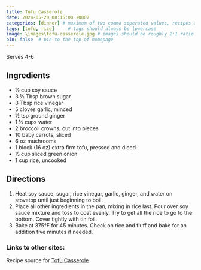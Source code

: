 ```yaml
---
title: Tofu Casserole
date: 2024-05-20 08:15:00 +0007 
categories: [dinner] # maximum of two comma seperated values, recipes are organized in folders based on the category
tags: [tofu, rice]     # tags should always be lowercase
image: \images\tofu-casserole.jpg # images should be roughly 2:1 ratio
pin: false  # pin to the top of homepage
---
```


Serves 4-6

## Ingredients

* &frac12; cup soy sauce
* 3 &frac12; Tbsp brown sugar
* 3 Tbsp rice vinegar
* 5 cloves garlic, minced
* &frac12; tsp ground ginger
* 1 &frac12; cups water
* 2 broccoli crowns, cut into pieces
* 10 baby carrots, sliced
* 6 oz mushrooms
* 1 block (16 oz) extra firm tofu, pressed and diced
* &frac12; cup sliced green onion
* 1 cup rice, uncooked


## Directions

1. Heat soy sauce, sugar, rice vinegar, garlic, ginger, and water on stovetop until just beginning to boil.
2. Place all other ingredients in the pan, mixing in rice last. Pour over soy sauce mixture and toss to coat evenly. Try to get all the rice to go to the bottom. Cover tightly with tin foil.
3. Bake at 375&deg;F for 45 minutes. Check on rice and fluff and bake for an addition five minutes if needed.


### Links to other sites:
Recipe source for [Tofu Casserole](https://frommybowl.com/dump-bake-teriyaki-tofu-rice-casserole/#tasty-recipes-11996-jump-target)


